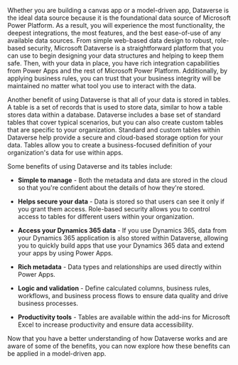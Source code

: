 Whether you are building a canvas app or a model-driven app, Dataverse is the ideal data source because it is
the foundational data source of Microsoft Power Platform. As a result, you will
experience the most functionality, the deepest integrations, the most features,
and the best ease-of-use of any available data sources. From
simple web-based data design to robust, role-based security, 
Microsoft Dataverse is a straightforward platform that you can use to begin designing your
data structures and helping to keep them safe. Then, with your data in place, you
have rich integration capabilities from Power Apps and the rest of 
Microsoft Power Platform. Additionally, by applying business rules, you can trust that your
business integrity will be maintained no matter what tool you use to
interact with the data.

Another benefit of using Dataverse is that all
of your data is stored in tables. A table is a set of records that is used
to store data, similar to how a table stores data within a database.
Dataverse includes a base set of standard tables that cover
typical scenarios, but you can also create custom tables that are specific to
your organization. Standard and custom tables within Dataverse help provide a secure and cloud-based storage option for your data.
Tables allow you to create a business-focused definition of your
organization's data for use within apps. 

Some benefits of using Dataverse and its tables include:

-   **Simple to manage** - Both the metadata and data are stored in the
    cloud so that you're confident about the details of how they're
    stored.

-   **Helps secure your data** - Data is stored so that users can see
    it only if you grant them access. Role-based security allows you to
    control access to tables for different users within your
    organization.

-   **Access your Dynamics 365 data** - If you use Dynamics 365, data 
    from your Dynamics 365 application is also stored within Dataverse, allowing you to quickly build apps that use your 
    Dynamics 365 data and extend your apps by using Power Apps.

-   **Rich metadata** - Data types and relationships are used
    directly within Power Apps.

-   **Logic and validation** - Define calculated columns, business
    rules, workflows, and business process flows to ensure data quality
    and drive business processes.

-   **Productivity tools** - Tables are available within the add-ins
    for Microsoft Excel to increase productivity and ensure data
    accessibility.

Now that you have a better understanding of how Dataverse works and
are aware of some of the benefits, you can now explore how these benefits can be applied 
in a model-driven app.
